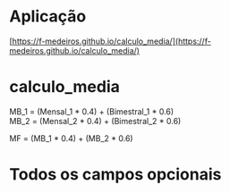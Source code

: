 # Aplicação
[https://f-medeiros.github.io/calculo_media/](https://f-medeiros.github.io/calculo_media/)

# calculo_media


MB_1 = (Mensal_1 * 0.4) + (Bimestral_1 * 0.6)  
MB_2 = (Mensal_2 * 0.4) + (Bimestral_2 * 0.6)  

MF = (MB_1 * 0.4) + (MB_2 * 0.6)  


# Todos  os campos opcionais
